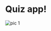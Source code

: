 # Quiz app!
![pic 1](https://user-images.githubusercontent.com/76213201/115586890-7be95880-a2e6-11eb-8622-33607ae96a11.PNG)


  
